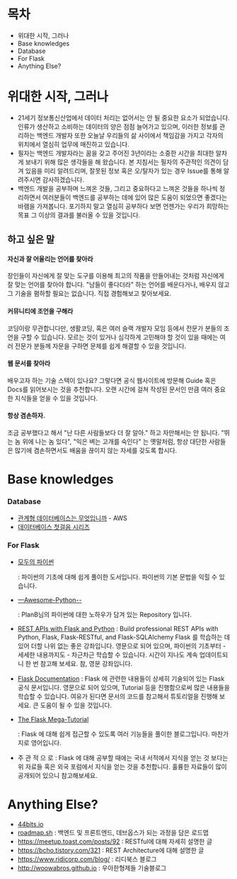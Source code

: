 # 목차

- 위대한 시작, 그러나
- Base knowledges
- Database
- For Flask
- Anything Else?



# 위대한 시작, 그러나

- 21세기 정보통신산업에서 데이터 처리는 없어서는 안 될 중요한 요소가 되었습니다. 인류가 생산하고 소비하는 데이터의 양은 점점 늘어가고 있으며, 이러한 정보를 관리하는 백엔드 개발자 또한 오늘날 우리들의 삶 사이에서 책임감을 가지고 각자의 위치에서 열심히 업무에 매진하고 있습니다.
- 필자는 백엔드 개발자라는 꿈을 갖고 주어진 3년이라는 소중한 시간을 최대한 알차게 보내기 위해 많은 생각들을 해 왔습니다. 본 지침서는 필자의 주관적인 의견이 담겨 있음을 미리 알려드리며, 잘못된 정보 혹은 오/탈자가 있는 경우 Issue를 통해 알려주시면 감사하겠습니다.
- 백엔드 개발을 공부하며 느껴온 것들, 그리고 중요하다고 느껴온 것들을 하나씩 정리하면서 여러분들이 백엔드를 공부하는 데에 있어 많은 도움이 되었으면 좋겠다는 바램을 가져봅니다. 포기하지 말고 열심히 공부하다 보면 언젠가는 우리가 희망하는 목표 그 이상의 결과를 불러올 수 있을 것입니다.



## 하고 싶은 말

#### 자신과 잘 어울리는 언어를 찾아라

 장인들이 자신에게 잘 맞는 도구를 이용해 최고의 작품을 만들어내는 것처럼 자신에게 잘 맞는 언어를 찾아야 합니다. "남들이 좋다더라" 하는 언어를 배운다거나, 배우지 않고 그 기술을 폄하할 필요는 없습니다. 직접 경험해보고 찾아보세요. 



#### 커뮤니티에 조언을 구해라

 코딩이랑 무관합니다만, 생활코딩, 혹은 여러 슬랙 개발자 모임 등에서 전문가 분들의 조언을 구할 수 있습니다. 모르는 것이 있거나 심각하게 고민해야 할 것이 있을 때에는 여러 전문가 분들께 자문을 구하면 문제를 쉽게 해결할 수 있을 것입니다.



#### 웹 문서를 찾아라

 배우고자 하는 기술 스택이 있나요? 그렇다면 공식 웹사이트에 방문해 Guide 혹은 Docs를 읽어보시는 것을 추천합니다. 오랜 시간에 걸쳐 작성된 문서인 만큼 여러 중요한 지식들을 얻을 수 있을 것입니다.



#### 항상 겸손하자.

 조금 공부했다고 해서 "난 다른 사람들보다 더 잘 알아." 하고 자만해서는 안 됩니다. "뛰는 놈 위에 나는 놈 있다", "익은 벼는 고개를 숙인다" 는 옛말처럼, 항상 대단한 사람들은 많기에 겸손하면서도 배움을 끊이지 않는 자세를 갖도록 합시다.

# Base knowledges

### Database

- [관계형 데이터베이스는 무엇입니까](https://aws.amazon.com/ko/relational-database/) - AWS
- [데이터베이스 첫걸음 시리즈](http://www.yes24.com/Product/Goods/32613394?scode=032&OzSrank=12)

### For Flask

- [모두의 파이썬](http://www.yes24.com/Product/Goods/66531799?scode=032&OzSrank=1)

  : 파이썬의 기초에 대해 쉽게 풀이한 도서입니다. 파이썬의 기본 문법을 익힐 수 있습니다.

- [—Awesome-Python--](https://github.com/JoMingyu/--Awesome-Python--)

  : PlanB님의 파이썬에 대한 노하우가 담겨 있는 Repository 입니다.

- [REST APIs with Flask and Python](https://www.udemy.com/share/1013i4BEMSclhTTHw=/)
  : Build professional REST APIs with Python, Flask, Flask-RESTful, and Flask-SQLAlchemy
  Flask 를 학습하는 데 있어 더할 나위 없는 좋은 강좌입니다. 영문으로 되어 있으며, 파이썬의 기초부터 - 세세한 내용까지도 - 차근차근 학습할 수 있습니다. 시간이 지나도 계속 업데이트되니 한 번 참고해 보세요. 참, 영문 강좌입니다.

- [Flask Documentation](http://flask.pocoo.org/docs/1.0/)
  : Flask 에 관련한 내용들이 상세히 기술되어 있는 Flask 공식 문서입니다. 영문으로 되어 있으며, Tutorial 등을 진행함으로써 많은 내용들을 학습할 수 있습니다. 여유가 된다면 문서의 코드를 참고해서 튜토리얼을 진행해 보세요. 큰 도움이 될 수 있을 것입니다.

- [The Flask Mega-Tutorial](https://blog.miguelgrinberg.com/post/the-flask-mega-tutorial-part-i-hello-world)

  : Flask 에 대해 쉽게 접근할 수 있도록 여러 기능들을 풀이한 블로그입니다. 마찬가지로 영어입니다.

- 주 관 적 으 로
  : Flask 에 대해 공부할 때에는 국내 서적에서 지식을 얻는 것 보다는 위 자료들 혹은 외국 포럼에서 지식을 얻는 것을 추천합니다. 훌륭한 자료들이 많이 공개되어 있으니 참고해보세요.

# Anything Else?

- [44bits.io](44bits.io)
- [roadmap.sh](http://roadmap.sh)
  : 백엔드 및 프론트엔드, 데브옵스가 되는 과정을 담은 로드맵
- https://meetup.toast.com/posts/92
  : RESTful에 대해 자세히 설명한 글
- https://bcho.tistory.com/321
  : REST Architecture에 대해 설명한 글
- https://www.ridicorp.com/blog/
  : 리디북스 블로그
- http://woowabros.github.io
  : 우아한형제들 기술블로그




